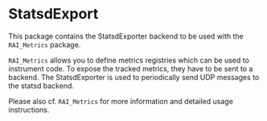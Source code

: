 # StatsdExport

This package contains the StatsdExporter backend to be used with the `RAI_Metrics` package.

`RAI_Metrics` allows you to define metrics registries which can be used to instrument code. To expose the tracked metrics, they have to be sent to a backend. The StatsdExporter is used to periodically send UDP messages to the statsd backend.

Please also cf. `RAI_Metrics` for more information and detailed usage instructions.
